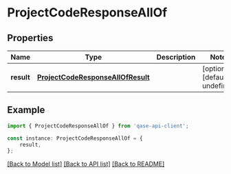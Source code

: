 # ProjectCodeResponseAllOf


## Properties

Name | Type | Description | Notes
------------ | ------------- | ------------- | -------------
**result** | [**ProjectCodeResponseAllOfResult**](ProjectCodeResponseAllOfResult.md) |  | [optional] [default to undefined]

## Example

```typescript
import { ProjectCodeResponseAllOf } from 'qase-api-client';

const instance: ProjectCodeResponseAllOf = {
    result,
};
```

[[Back to Model list]](../README.md#documentation-for-models) [[Back to API list]](../README.md#documentation-for-api-endpoints) [[Back to README]](../README.md)
